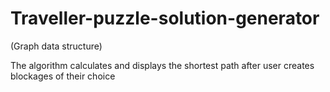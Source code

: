 # Traveller-puzzle-solution-generator
(Graph data structure)

The algorithm calculates and displays the shortest path after user creates blockages of their choice
